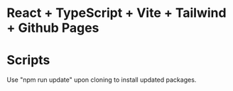 # React + TypeScript + Vite + Tailwind + Github Pages

# Scripts

Use "npm run update" upon cloning to install updated packages.
